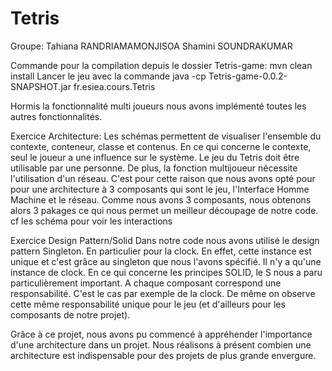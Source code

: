 # Tetris

Groupe: 
Tahiana RANDRIAMAMONJISOA
Shamini SOUNDRAKUMAR

Commande pour la compilation depuis le  dossier Tetris-game:  mvn clean install
Lancer le jeu avec la commande java -cp Tetris-game-0.0.2-SNAPSHOT.jar fr.esiea.cours.Tetris

Hormis la fonctionnalité multi joueurs nous avons implémenté toutes les autres fonctionnalités.

Exercice Architecture:
Les schémas permettent de visualiser l'ensemble du contexte, conteneur, classe et contenus.
En ce qui concerne le contexte, seul le joueur a une influence sur le système.
Le jeu du Tetris doit être utilisable par une personne. De plus, la fonction multijoueur nécessite l'utilisation d'un réseau.
C'est pour cette raison que nous avons opté pour pour une architecture à 3 composants qui sont le jeu, l'Interface Homme Machine et le réseau. Comme nous avons 3 composants, nous obtenons alors 3 pakages ce qui nous permet un meilleur découpage de notre code.
cf les schéma pour voir les interactions

Exercice Design Pattern/Solid
Dans notre code nous avons utilisé le design pattern Singleton. En particulier pour la clock. En effet, cette instance est unique et c'est grâce au singleton que nous l'avons spécifié. Il n'y a qu'une instance de clock.
En ce qui concerne les principes SOLID, le S nous a paru particulièrement important. 
A chaque composant correspond une responsabilité.
C'est le cas par exemple de la clock. 
De même on observe cette même responsabilité unique pour le jeu (et d'ailleurs pour les composants de notre projet).

Grâce à ce projet, nous avons pu commencé à appréhender l'importance d'une architecture dans un projet. Nous réalisons à présent combien une architecture est indispensable pour des projets de plus grande envergure.
